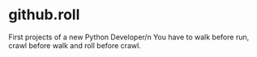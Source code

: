 # github.roll
First projects of a new Python Developer/n
You have to walk before run, crawl before walk and roll before crawl.

